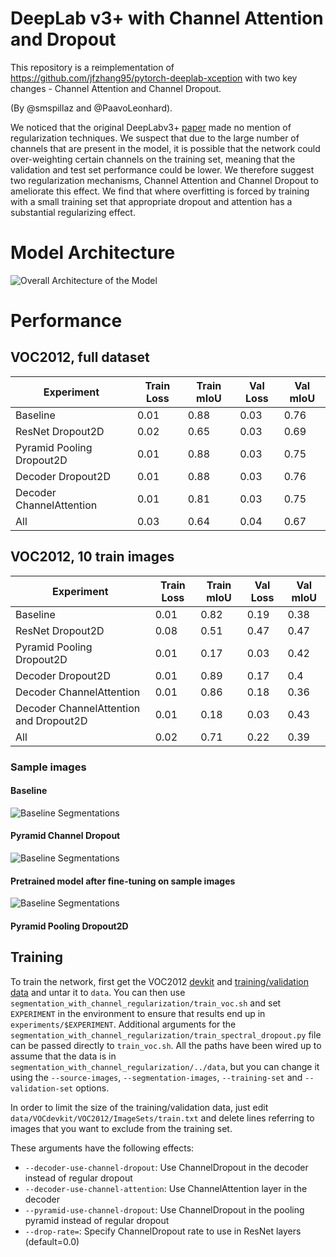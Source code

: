 # DeepLab v3+ with Channel Attention and Dropout
This repository is a reimplementation of https://github.com/jfzhang95/pytorch-deeplab-xception with two key changes - Channel Attention and Channel Dropout.

(By @smspillaz and @PaavoLeonhard).

We noticed that the original DeepLabv3+ [paper](https://arxiv.org/abs/1802.02611) made no mention of regularization techniques. We suspect that due to the large number of channels that are present in the model, it is possible that the network could over-weighting certain channels on the training set, meaning that the validation and test set performance could be lower. We therefore suggest two regularization mechanisms, Channel Attention and Channel Dropout to ameliorate this effect. We find that where overfitting is forced by training with a small training set that appropriate dropout and attention has a substantial regularizing effect.

# Model Architecture

![Overall Architecture of the Model](https://docs.google.com/drawings/d/e/2PACX-1vT3zJFeRkmVcH1lSjj6XLsyL96V-fWgWOEQtMtZry3geSeZZK0qxajKKFgSDUxRZDpQ-CsbYqgLFf1D/pub?w=1713&h=1273)

# Performance
## VOC2012, full dataset

| Experiment | Train Loss | Train mIoU | Val Loss | Val mIoU |
|------------|------------|------------|----------|----------|
|Baseline    | 0.01       | 0.88       |0.03      | 0.76     |
|ResNet Dropout2D    | 0.02       | 0.65       |0.03      | 0.69     |
|Pyramid Pooling Dropout2D    | 0.01       | 0.88       |0.03      | 0.75     |
|Decoder Dropout2D    | 0.01       | 0.88       |0.03      | 0.76     |
|Decoder ChannelAttention    | 0.01       | 0.81       |0.03      | 0.75     |
|All    | 0.03       | 0.64       |0.04      | 0.67     |

## VOC2012, 10 train images

| Experiment | Train Loss | Train mIoU | Val Loss | Val mIoU |
|------------|------------|------------|----------|----------|
|Baseline    | 0.01       | 0.82       |0.19      | 0.38     |
|ResNet Dropout2D    | 0.08       | 0.51       |0.47      | 0.47     |
|Pyramid Pooling Dropout2D    | 0.01       | 0.17       |0.03      | 0.42     |
|Decoder Dropout2D    | 0.01       | 0.89       |0.17      | 0.4     |
|Decoder ChannelAttention    | 0.01       | 0.86       |0.18      | 0.36     |
|Decoder ChannelAttention and Dropout2D    | 0.01       | 0.18       |0.03      | 0.43     |
|All    | 0.02       | 0.71       |0.22      | 0.39     |

### Sample images

#### Baseline

![Baseline Segmentations](reports/overfitted/none/best_images.png)

#### Pyramid Channel Dropout

![Baseline Segmentations](reports/overfitted/pyramid-channel-dropout/best_images.png)

#### Pretrained model after fine-tuning on sample images

![Baseline Segmentations](reports/overfitted/pretrained-modelzoo/best_images.png)

#### Pyramid Pooling Dropout2D

## Training

To train the network, first get the VOC2012 [devkit](http://host.robots.ox.ac.uk/pascal/VOC/voc2012/VOCdevkit_18-May-2011.tar) and [training/validation data](http://host.robots.ox.ac.uk/pascal/VOC/voc2012/VOCtrainval_11-May-2012.tar) and untar it to `data`. You can then use `segmentation_with_channel_regularization/train_voc.sh` and set `EXPERIMENT` in the environment to ensure that results end up in `experiments/$EXPERIMENT`. Additional arguments for the `segmentation_with_channel_regularization/train_spectral_dropout.py` file can be passed directly to `train_voc.sh`. All the paths have been wired up to assume that the data is in `segmentation_with_channel_regularization/../data`, but you can change it using the `--source-images`, `--segmentation-images`, `--training-set` and `--validation-set` options.

In order to limit the size of the training/validation data, just edit `data/VOCdevkit/VOC2012/ImageSets/train.txt` and delete lines referring to images that you want to exclude from the training set.

These arguments have the following effects:
 - `--decoder-use-channel-dropout`: Use ChannelDropout in the decoder instead of regular dropout
 - `--decoder-use-channel-attention`: Use ChannelAttention layer in the decoder
 - `--pyramid-use-channel-dropout`: Use ChannelDropout in the pooling pyramid instead of regular dropout
 - `--drop-rate=`: Specify ChannelDropout rate to use in ResNet layers (default=0.0)
